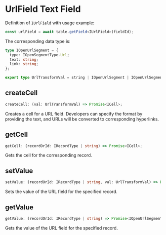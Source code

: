 # UrlField Text Field
Definition of `IUrlField` with usage example:
```typescript
const urlField = await table.getField<IUrlField>(fieldId);
```
The corresponding data type is:
```typescript
type IOpenUrlSegment = {
  type: IOpenSegmentType.Url;
  text: string;
  link: string;
};

export type UrlTransformVal = string | IOpenUrlSegment | IOpenUrlSegment[];
```

## createCell
```typescript
createCell: (val: UrlTransformVal) => Promise<ICell>;
```
Creates a cell for a URL field. Developers can specify the format by providing the text, and URLs will be converted to corresponding hyperlinks.

## getCell
```typescript
getCell: (recordOrId: IRecordType | string) => Promise<ICell>;
```
Gets the cell for the corresponding record.

## setValue
```typescript
setValue: (recordOrId: IRecordType | string, val: UrlTransformVal) => Promise<boolean>;
```
Sets the value of the URL field for the specified record.

## getValue
```typescript
getValue: (recordOrId: IRecordType | string) => Promise<IOpenUrlSegment[]>;
```
Gets the value of the URL field for the specified record.